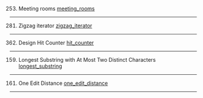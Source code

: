 253. Meeting rooms [meeting_rooms](meeting_rooms.go)
---
281. Zigzag iterator [zigzag_iterator](zigzag_iterator.go)
---
362. Design Hit Counter [hit_counter](hit_counter/hit_counter.go)
---
159. Longest Substring with At Most Two Distinct Characters [longest_substring](longest_substring/longest_substring.go)
---
161. One Edit Distance [one_edit_distance](one_edit_distance/one_edit_distance.go)
---